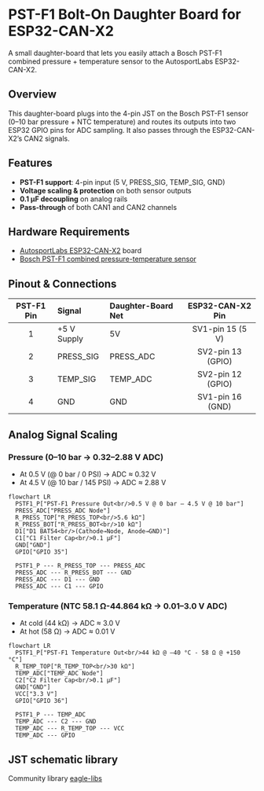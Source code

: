 # PST-F1 Bolt-On Daughter Board for ESP32-CAN-X2

A small daughter-board that lets you easily attach a Bosch PST-F1 combined pressure + temperature sensor to the AutosportLabs ESP32-CAN-X2.

## Overview

This daughter-board plugs into the 4-pin JST on the Bosch PST-F1 sensor (0–10 bar pressure + NTC temperature) and routes its outputs into two ESP32 GPIO pins for ADC sampling. It also passes through the ESP32-CAN-X2’s CAN2 signals.


## Features

- **PST-F1 support**: 4-pin input (5 V, PRESS_SIG, TEMP_SIG, GND)
- **Voltage scaling & protection** on both sensor outputs
- **0.1 µF decoupling** on analog rails
- **Pass-through** of both CAN1 and CAN2 channels


## Hardware Requirements

- [AutosportLabs ESP32-CAN-X2](https://wiki.autosportlabs.com/ESP32-CAN-X2) board
- [Bosch PST-F1 combined pressure-temperature sensor](https://www.bosch-motorsport.com/content/downloads/Raceparts/en-GB/54249355.html)


## Pinout & Connections

| PST-F1 Pin | Signal       | Daughter-Board Net | ESP32-CAN-X2 Pin |
|:----------:|:-------------|:-------------------|:----------------:|
| 1          | +5 V Supply  | 5V                 | SV1-pin 15 (5 V) |
| 2          | PRESS_SIG    | PRESS_ADC          | SV2-pin 13 (GPIO)|
| 3          | TEMP_SIG     | TEMP_ADC           | SV2-pin 12 (GPIO)|
| 4          | GND          | GND                | SV1-pin 16 (GND) |


## Analog Signal Scaling

### Pressure (0–10 bar → 0.32–2.88 V ADC)

- At 0.5 V (@ 0 bar / 0 PSI) -> ADC ≈ 0.32 V
- At 4.5 V (@ 10 bar / 145 PSI) -> ADC ≈ 2.88 V

``` mermaid
flowchart LR
  PSTF1_P["PST-F1 Pressure Out<br/>0.5 V @ 0 bar – 4.5 V @ 10 bar"]
  PRESS_ADC["PRESS_ADC Node"]
  R_PRESS_TOP["R_PRESS_TOP<br/>5.6 kΩ"]
  R_PRESS_BOT["R_PRESS_BOT<br/>10 kΩ"]
  D1["D1 BAT54<br/>(Cathode→Node, Anode→GND)"]
  C1["C1 Filter Cap<br/>0.1 µF"]
  GND["GND"]
  GPIO["GPIO 35"]

  PSTF1_P --- R_PRESS_TOP --- PRESS_ADC
  PRESS_ADC --- R_PRESS_BOT --- GND
  PRESS_ADC --- D1 --- GND
  PRESS_ADC --- C1 --- GPIO
```

### Temperature (NTC 58.1 Ω-44.864 kΩ → 0.01–3.0 V ADC)

- At cold (44 kΩ) → ADC ≈ 3.0 V
- At hot (58 Ω) → ADC ≈ 0.01 V

``` mermaid
flowchart LR
  PSTF1_P["PST-F1 Temperature Out<br/>44 kΩ @ –40 °C - 58 Ω @ +150 °C"]
  R_TEMP_TOP["R_TEMP_TOP<br/>30 kΩ"]
  TEMP_ADC["TEMP_ADC Node"]
  C2["C2 Filter Cap<br/>0.1 µF"]
  GND["GND"]
  VCC["3.3 V"]
  GPIO["GPIO 36"]

  PSTF1_P --- TEMP_ADC
  TEMP_ADC --- C2 --- GND
  TEMP_ADC --- R_TEMP_TOP --- VCC
  TEMP_ADC --- GPIO
```

## JST schematic library

Community library [eagle-libs](https://github.com/triffid/eagle-libs)
